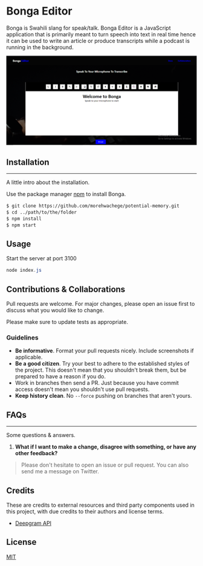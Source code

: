 # Bonga Editor
Bonga is Swahili slang for speak/talk.
Bonga Editor is a JavaScript application that is primarily meant to turn speech into text in real time hence it can be used to write an article or produce transcripts while a podcast is running in the background.

![Screenshot](./public/assets/images/readme.png)

## Installation
***
A little intro about the installation.
 
Use the package manager [npm](https://www.npmjs.com) to install Bonga.

```bash
$ git clone https://github.com/morehwachege/potential-memory.git
$ cd ../path/to/the/folder
$ npm install
$ npm start
```

## Usage
Start the server at port 3100

```powershell
node index.js
```

## Contributions & Collaborations
Pull requests are welcome. For major changes, please open an issue first to discuss what you would like to change.

Please make sure to update tests as appropriate.
### Guidelines
 * __Be informative__. Format your pull requests nicely. Include screenshots if applicable.
 * __Be a good citizen__. Try your best to adhere to the established styles of the project. This doesn't mean that you shouldn't break them, but be prepared to have a reason if you do.
 * Work in branches then send a PR. Just because you have commit access doesn't mean you shouldn't use pull requests. 
 * __Keep history clean__. No  ```--force```  pushing on branches that aren't yours.

## FAQs
***
Some questions & answers.
1. **What if I want to make a change, disagree with something, or have any other feedback?**
> Please don't hesitate to open an issue or pull request. You can also send me a message on Twitter. 

## Credits
These are credits to external resources and third party components used in this project, with due credits to their authors and license terms. 
* [Deepgram API](https://deepgram.com)

## License
[MIT](https://choosealicense.com/licenses/mit/)
